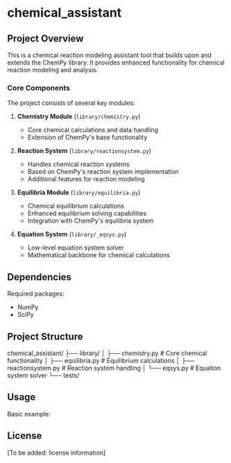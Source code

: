 # chemical_assistant

## Project Overview

This is a chemical reaction modeling assistant tool that builds upon and extends the ChemPy library. It provides enhanced functionality for chemical reaction modeling and analysis.

### Core Components

The project consists of several key modules:

1. **Chemistry Module** (`library/chemistry.py`)
   - Core chemical calculations and data handling
   - Extension of ChemPy's base functionality

2. **Reaction System** (`library/reactionsystem.py`)
   - Handles chemical reaction systems
   - Based on ChemPy's reaction system implementation
   - Additional features for reaction modeling

3. **Equilibria Module** (`library/equilibria.py`)
   - Chemical equilibrium calculations
   - Enhanced equilibrium solving capabilities
   - Integration with ChemPy's equilibria system

4. **Equation System** (`library/_eqsys.py`)
   - Low-level equation system solver
   - Mathematical backbone for chemical calculations

## Dependencies

Required packages:
- NumPy
- SciPy

## Project Structure

chemical_assistant/
├── library/
│ ├── chemistry.py # Core chemical functionality
│ ├── equilibria.py # Equilibrium calculations
│ ├── reactionsystem.py # Reaction system handling
│ └── eqsys.py # Equation system solver
└── tests/
## Usage

Basic example:

## License

[To be added: license information]

